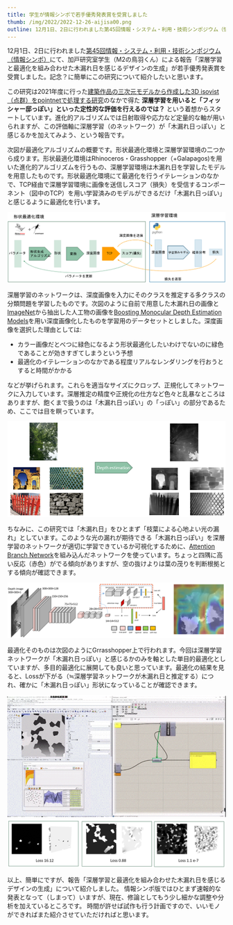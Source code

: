 ```yaml
---
title: 学生が情報シンポで若手優秀発表賞を受賞しました
thumb: /img/2022/2022-12-26-aijisa00.png
outline: 12月1日、2日に行われました第45回情報・システム・利用・技術シンポジウム（情報シンポ）にて、加戸研究室学生（M2の鳥羽くん）による報告「深層学習と最適化を組み合わせた木漏れ日を感じるデザインの生成」が若手優秀発表賞を受賞しました。記念？に簡単にこの研究について紹介したいと思います。
---
```


12月1日、2日に行われました[第45回情報・システム・利用・技術シンポジウム（情報シンポ）](https://aijisa.org/2022/)にて、加戸研究室学生（M2の鳥羽くん）による報告「深層学習と最適化を組み合わせた木漏れ日を感じるデザインの生成」が若手優秀発表賞を受賞しました。記念？に簡単にこの研究について紹介したいと思います。

この研究は2021年度に行った[建築作品の三次元モデルから作成した3D isovist（点群）をpointnetで処理する研究](https://github.com/ail-and-colleagues/pointnet_cla#sidenote)のなかで得た **深層学習を用いると「フィッシャー邸っぽい」といった定性的な評価を行えるのでは？** という着想からスタートしています。進化的アルゴリズムでは日射取得や応力など定量的な軸が用いられますが、この評価軸に深層学習（のネットワーク）が「木漏れ日っぽい」と感じるかを加えてみよう、という報告です。


次図が最適化アルゴリズムの概要です。形状最適化環境と深層学習環境の二つから成ります。形状最適化環境はRhinoceros・Grasshopper（+Galapagos)を用いた進化的アルゴリズムを行うもの、深層学習環境は木漏れ日を学習したモデルを用意したものです。形状最適化環境にて最適化を行うイテレーションのなかで、TCP経由で深層学習環境に画像を送信しスコア（損失）を受信するコンポーネント（図中のTCP）を用い学習済みのモデルができるだけ「木漏れ日っぽい」と感じるように最適化を行います。

![最適化アルゴリズムの概要](../img/2022/2022-12-26-aijisa01.png)

深層学習のネットワークは、深度画像を入力にそのクラスを推定する多クラスの分類問題を学習したものです。次図のように自前で用意した木漏れ日の画像と[ImageNet](https://www.image-net.org/)から抽出した人工物の画像を[Boosting Monocular Depth Estimation Models](http://yaksoy.github.io/highresdepth/)を用い深度画像化したものを学習用のデータセットとしました。深度画像を選択した理由としては:
* カラー画像だとべつに緑色になるよう形状最適化したいわけでないのに緑色であることが効きすぎてしまうという予想
* 最適化のイテレーションのなかである程度リアルなレンダリングを行おうとすると時間がかかる

などが挙げられます。これらを適当なサイズにクロップ、正規化してネットワークに入力しています。深層推定の精度や正規化の仕方など色々と乱暴なところはありますが、飽くまで扱うのは「木漏れ日っぽい」の「っぽい」の部分であるため、ここでは目を瞑っています。

![学習用の深度画像](../img/2022/2022-12-26-aijisa02.png)

ちなみに、この研究では「木漏れ日」をひとまず「枝葉による心地よい光の漏れ」としています。このような光の漏れが期待できる「木漏れ日っぽい」を深層学習のネットワークが適切に学習できているか可視化するために、[Attention Branch Network](https://arxiv.org/abs/1812.10025)を組み込んだネットワークを使っています。ちょっと四隅に高い反応（赤色）がでる傾向がありますが、空の抜けよりは葉の茂りを判断根拠とする傾向が確認できます。

![ABNを組み込んだネットワーク](../img/2022/2022-12-26-aijisa03.png)

最適化そのものは次図のようにGrrasshopper上で行われます。今回は深層学習ネットワークが「木漏れ日っぽい」と感じるかのみを軸とした単目的最適化としていますが、多目的最適化に展開しても良いと思っています。最適化の結果を見ると、Lossが下がる（≒深層学習ネットワークが木漏れ日と推定する）につれ、確かに「木漏れ日っぽい」形状になっていることが確認できます。

![最適化の様子](../img/2022/2022-12-26-aijisa04.gif)
![最適化の結果例](../img/2022/2022-12-26-aijisa05.png)

以上、簡単にですが、報告「深層学習と最適化を組み合わせた木漏れ日を感じるデザインの生成」について紹介しました。
情報シンポ版ではひとまず速報的な発表となって（しまって）いますが、現在、修論としてもう少し細かな調整や分析を加えているところです。
時間が許せば試作も行う計画ですので、いいモノができればまた紹介させていただければと思います。